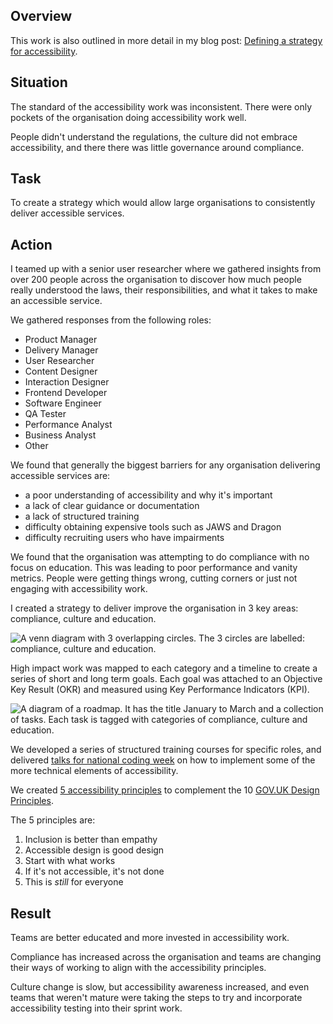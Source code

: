 ## Overview

This work is also outlined in more detail in my blog post: [Defining a strategy for accessibility](/blog/defining-a-strategy-for-accessibility).

## Situation

The standard of the accessibility work was inconsistent. There were only pockets of the organisation doing accessibility work well.

People didn't understand the regulations, the culture did not embrace accessibility, and there there was little governance around compliance.

## Task

To create a strategy which would allow large organisations to consistently deliver accessible services. 

## Action

I teamed up with a senior user researcher where we gathered insights from over 200 people across the organisation to discover how much people really understood the laws, their responsibilities, and what it takes to make an accessible service. 

We gathered responses from the following roles:
- Product Manager
- Delivery Manager
- User Researcher
- Content Designer
- Interaction Designer
- Frontend Developer
- Software Engineer
- QA Tester
- Performance Analyst
- Business Analyst
- Other

We found that generally the biggest barriers for any organisation delivering accessible services are:
- a poor understanding of accessibility and why it's important
- a lack of clear guidance or documentation
- a lack of structured training
- difficulty obtaining expensive tools such as JAWS and Dragon
- difficulty recruiting users who have impairments

We found that the organisation was attempting to do compliance with no focus on education. This was leading to poor performance and vanity metrics. People were getting things wrong, cutting corners or just not engaging with accessibility work.

I created a strategy to deliver improve the organisation in 3 key areas: compliance, culture and education.

![A venn diagram with 3 overlapping circles. The 3 circles are labelled: compliance, culture and education.](/images/work/strategy-and-standards.webp)

High impact work was mapped to each category and a timeline to create a series of short and long term goals. Each goal was attached to an Objective Key Result (OKR) and measured using Key Performance Indicators (KPI).

![A diagram of a roadmap. It has the title January to March and a collection of tasks. Each task is tagged with categories of compliance, culture and education.](/images/a11y-strategy-roadmap.webp)

We developed a series of structured training courses for specific roles, and delivered [talks for national coding week](/talks/) on how to implement some of the more technical elements of accessibility.

We created [5 accessibility principles](https://accessibility-manual.dwp.gov.uk/community/accessibility-principles) to complement the 10 [GOV.UK Design Principles](https://www.gov.uk/guidance/government-design-principles).

The 5 principles are:
1. Inclusion is better than empathy
2. Accessible design is good design
3. Start with what works
4. If it's not accessible, it's not done
5. This is _still_ for everyone

## Result

Teams are better educated and more invested in accessibility work.

Compliance has increased across the organisation and teams are changing their ways of working to align with the accessibility principles. 

Culture change is slow, but accessibility awareness increased, and even teams that weren't mature were taking the steps to try and incorporate accessibility testing into their sprint work.